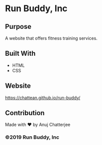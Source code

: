 # Run Buddy, Inc

## Purpose
A website that offers fitness training services. 

## Built With
* HTML
* CSS

## Website
https://chattean.github.io/run-buddy/

## Contribution
Made with ❤️ by Anuj Chatterjee

### ©️2019 Run Buddy, Inc 
